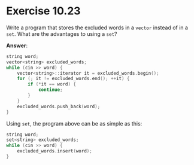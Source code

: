 # Exercise 10.23

Write a program that stores the excluded words in a `vector` instead of in a `set`. What are the advantages to using a `set`?

**Answer**:

```cpp
string word;
vector<string> excluded_words;
while (cin >> word) {
    vector<string>::iterator it = excluded_words.begin();
    for (; it != excluded_words.end(); ++it) {
        if (*it == word) {
            continue;
        }
    }
    excluded_words.push_back(word);
}
```

Using `set`, the program above can be as simple as this:

```cpp
string word;
set<string> excluded_words;
while (cin >> word) {
    excluded_words.insert(word);
}
```